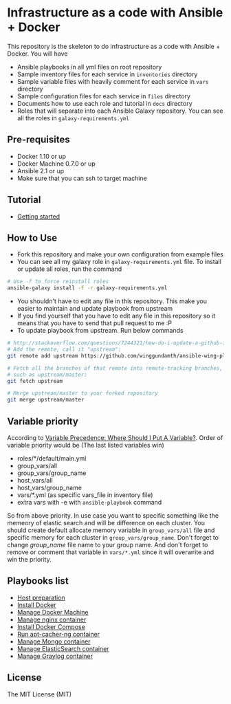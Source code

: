 Infrastructure as a code with Ansible + Docker
===========================================================================

This repository is the skeleton to do infrastructure as a code with Ansible + Docker. You will have
- Ansible playbooks in all yml files on root repository
- Sample inventory files for each service in ```inventories``` directory
- Sample variable files with heavily comment for each service in ```vars``` directory
- Sample configuration files for each service in ```files``` directory
- Documents how to use each role and tutorial in ```docs``` directory
- Roles that will separate into each Ansible Galaxy repository. You can see all the roles in ```galaxy-requirements.yml```

Pre-requisites
---------------------------------------------------------------------------

- Docker 1.10 or up
- Docker Machine 0.7.0 or up
- Ansible 2.1 or up
- Make sure that you can ssh to target machine

Tutorial
---------------------------------------------------------------------------

- [Getting started](docs/tutorials/01_getting_started.md)

How to Use
---------------------------------------------------------------------------

- Fork this repository and make your own configuration from example files
- You can see all my galaxy role in ```galaxy-requirements.yml``` file. To install or update all roles, run the command

```bash
# Use -f to force reinstall roles
ansible-galaxy install -f -r galaxy-requirements.yml
```

- You shouldn't have to edit any file in this repository. This make you easier to maintain and update playbook from upstream
- If you find yourself that you have to edit any file in this repository so it means that you have to send that pull request to me :P
- To update playbook from upstream. Run below commands

```bash
# http://stackoverflow.com/questions/7244321/how-do-i-update-a-github-forked-repository
# Add the remote, call it "upstream":
git remote add upstream https://github.com/winggundamth/ansible-wing-playbook.git

# Fetch all the branches of that remote into remote-tracking branches,
# such as upstream/master:
git fetch upstream

# Merge upstream/master to your forked repository
git merge upstream/master
```

Variable priority
---------------------------------------------------------------------------

According to [Variable Precedence: Where Should I Put A Variable?](http://docs.ansible.com/ansible/playbooks_variables.html#variable-precedence-where-should-i-put-a-variable). Order of variable priority would be (The last listed variables win)

- roles/*/default/main.yml
- group_vars/all
- group_vars/group_name
- host_vars/all
- host_vars/group_name
- vars/*.yml (as specific vars_file in inventory file)
- extra vars with -e with ```ansible-playbook``` command

So from above priority. In use case you want to specific something like the memeory of elastic search and will be difference on each cluster. You should create default allocate memory variable in ```group_vars/all``` file and specific memory for each cluster in ```group_vars/group_name```. Don't forget to change *group_name* file name to your group name. And don't forget to remove or comment that variable in ```vars/*.yml``` since it will overwrite and win the priority.

Playbooks list
---------------------------------------------------------------------------

- [Host preparation](docs/host_preparation.md)
- [Install Docker](docs/install_docker.md)
- [Manage Docker Machine](docs/docker_machine.md)
- [Manage nginx container](docs/nginx_container.md)
- [Install Docker Compose](docs/docker_compose.md)
- [Run apt-cacher-ng container](docs/apt_cacher_ng_container.md)
- [Manage Mongo container](docs/mongo_container.md)
- [Manage ElasticSearch container](docs/elasticsearch_container.md)
- [Manage Graylog container](docs/graylog_container.md)

License
-------

The MIT License (MIT)
